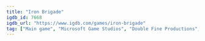 ```yaml
---
title: "Iron Brigade"
igdb_id: 7668
igdb_url: "https://www.igdb.com/games/iron-brigade"
tag: ["Main game", "Microsoft Game Studios", "Double Fine Productions", "Shooter", "Strategy", "Single player", "Multiplayer", "Co-operative", "Third person", "Action", "Fantasy", "Historical", "Comedy"]
---
```

